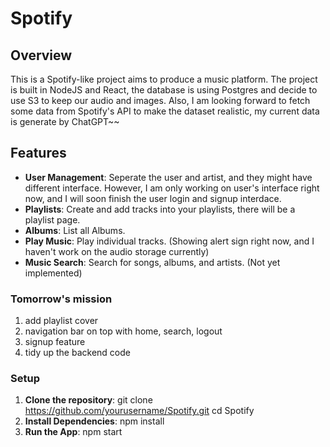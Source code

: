 # Spotify

## Overview

This is a Spotify-like project aims to produce a music platform. The project is built in NodeJS and React, the database is using Postgres and decide to use S3 to keep our audio and images.
Also, I am looking forward to fetch some data from Spotify's API to make the dataset realistic, my current data is generate by ChatGPT~~

## Features

- **User Management**: Seperate the user and artist, and they might have different interface. However, I am only working on user's interface right now, and I will soon finish the user login and signup interdace.
- **Playlists**: Create and add tracks into your playlists, there will be a playlist page.
- **Albums**: List all Albums.
- **Play Music**: Play individual tracks. (Showing alert sign right now, and I haven't work on the audio storage currently)
- **Music Search**: Search for songs, albums, and artists. (Not yet implemented)

### Tomorrow's mission

1. add playlist cover
2. navigation bar on top with home, search, logout
3. signup feature
4. tidy up the backend code

### Setup

1. **Clone the repository**:
   git clone https://github.com/yourusername/Spotify.git
   cd Spotify
2. **Install Dependencies**:
   npm install
3. **Run the App**:
   npm start
